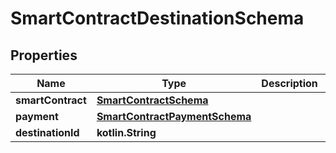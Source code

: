 
# SmartContractDestinationSchema

## Properties
Name | Type | Description | Notes
------------ | ------------- | ------------- | -------------
**smartContract** | [**SmartContractSchema**](SmartContractSchema.md) |  |  [optional]
**payment** | [**SmartContractPaymentSchema**](SmartContractPaymentSchema.md) |  |  [optional]
**destinationId** | **kotlin.String** |  |  [optional]



